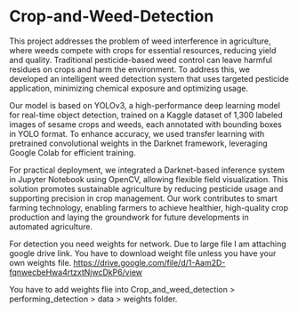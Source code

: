 # Crop-and-Weed-Detection
This project addresses the problem of weed interference in agriculture, where weeds compete with crops for essential resources, reducing yield and quality. Traditional pesticide-based weed control can leave harmful residues on crops and harm the environment. To address this, we developed an intelligent weed detection system that uses targeted pesticide application, minimizing chemical exposure and optimizing usage.

Our model is based on YOLOv3, a high-performance deep learning model for real-time object detection, trained on a Kaggle dataset of 1,300 labeled images of sesame crops and weeds, each annotated with bounding boxes in YOLO format. To enhance accuracy, we used transfer learning with pretrained convolutional weights in the Darknet framework, leveraging Google Colab for efficient training.

For practical deployment, we integrated a Darknet-based inference system in Jupyter Notebook using OpenCV, allowing flexible field visualization. This solution promotes sustainable agriculture by reducing pesticide usage and supporting precision in crop management. Our work contributes to smart farming technology, enabling farmers to achieve healthier, high-quality crop production and laying the groundwork for future developments in automated agriculture.

For detection you need weights for network. Due to large file I am attaching google drive link. You have to download weight file unless you have your own weights file. https://drive.google.com/file/d/1-Aam2D-fqnwecbeHwa4rtzxtNjwcDkP6/view

You have to add weights flie into Crop_and_weed_detection > performing_detection > data > weights folder.
